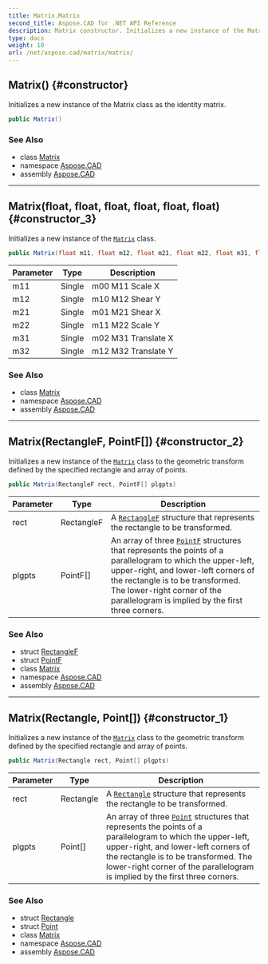 ```yaml
---
title: Matrix.Matrix
second_title: Aspose.CAD for .NET API Reference
description: Matrix constructor. Initializes a new instance of the Matrix class as the identity matrix
type: docs
weight: 10
url: /net/aspose.cad/matrix/matrix/
---
```

## Matrix() {#constructor}

Initializes a new instance of the Matrix class as the identity matrix.

```csharp
public Matrix()
```

### See Also

* class [Matrix](../)
* namespace [Aspose.CAD](../../matrix/)
* assembly [Aspose.CAD](../../../)

---

## Matrix(float, float, float, float, float, float) {#constructor_3}

Initializes a new instance of the [`Matrix`](../) class.

```csharp
public Matrix(float m11, float m12, float m21, float m22, float m31, float m32)
```

| Parameter | Type | Description |
| --- | --- | --- |
| m11 | Single | m00 M11 Scale X |
| m12 | Single | m10 M12 Shear Y |
| m21 | Single | m01 M21 Shear X |
| m22 | Single | m11 M22 Scale Y |
| m31 | Single | m02 M31 Translate X |
| m32 | Single | m12 M32 Translate Y |

### See Also

* class [Matrix](../)
* namespace [Aspose.CAD](../../matrix/)
* assembly [Aspose.CAD](../../../)

---

## Matrix(RectangleF, PointF[]) {#constructor_2}

Initializes a new instance of the [`Matrix`](../) class to the geometric transform defined by the specified rectangle and array of points.

```csharp
public Matrix(RectangleF rect, PointF[] plgpts)
```

| Parameter | Type | Description |
| --- | --- | --- |
| rect | RectangleF | A [`RectangleF`](../../rectanglef/) structure that represents the rectangle to be transformed. |
| plgpts | PointF[] | An array of three [`PointF`](../../pointf/) structures that represents the points of a parallelogram to which the upper-left, upper-right, and lower-left corners of the rectangle is to be transformed. The lower-right corner of the parallelogram is implied by the first three corners. |

### See Also

* struct [RectangleF](../../rectanglef/)
* struct [PointF](../../pointf/)
* class [Matrix](../)
* namespace [Aspose.CAD](../../matrix/)
* assembly [Aspose.CAD](../../../)

---

## Matrix(Rectangle, Point[]) {#constructor_1}

Initializes a new instance of the [`Matrix`](../) class to the geometric transform defined by the specified rectangle and array of points.

```csharp
public Matrix(Rectangle rect, Point[] plgpts)
```

| Parameter | Type | Description |
| --- | --- | --- |
| rect | Rectangle | A [`Rectangle`](../../rectangle/) structure that represents the rectangle to be transformed. |
| plgpts | Point[] | An array of three [`Point`](../../point/) structures that represents the points of a parallelogram to which the upper-left, upper-right, and lower-left corners of the rectangle is to be transformed. The lower-right corner of the parallelogram is implied by the first three corners. |

### See Also

* struct [Rectangle](../../rectangle/)
* struct [Point](../../point/)
* class [Matrix](../)
* namespace [Aspose.CAD](../../matrix/)
* assembly [Aspose.CAD](../../../)


